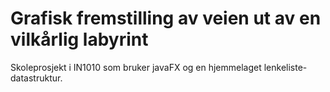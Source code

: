 # Grafisk fremstilling av veien ut av en vilkårlig labyrint

Skoleprosjekt i IN1010 som bruker javaFX og en hjemmelaget lenkeliste-datastruktur.
